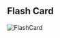 ## Flash Card
![FlashCard](https://github.com/user-attachments/assets/f30d86bb-c186-4161-b6a6-9705ee271abf)
